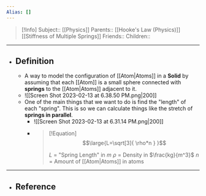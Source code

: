 ```yaml
---
Alias: []
---
```

> [!Info]
> Subject:: [[Physics]]
> Parents:: [[Hooke's Law (Physics)]] [[Stiffness of Multiple Springs]]
> Friends:: 
> Children:: 
---
- ## Definition
	- A way to model the configuration of [[Atom|Atoms]] in a **Solid** by assuming that each [[Atom]] is a small sphere connected with **springs** to the [[Atom|Atoms]] adjacent to it.
	- ![[Screen Shot 2023-02-13 at 6.38.50 PM.png|200]]
	- One of the main things that we want to do is find the "length" of each "spring". This is so we can calculate things like the stretch of **springs in parallel**.
		- ![[Screen Shot 2023-02-13 at 6.31.14 PM.png|200]]
		- > [!Equation]
		  > $$\large{L=\sqrt[3]{ \rho*n } }$$
		  > 
		  > $L$ = "Spring Length" in $m$
		  > $\rho$ = Density in $\frac{kg}{m^3}$
		  > $n$ = Amount of [[Atom|Atoms]] in $\text{atoms}$
---
- ## Reference